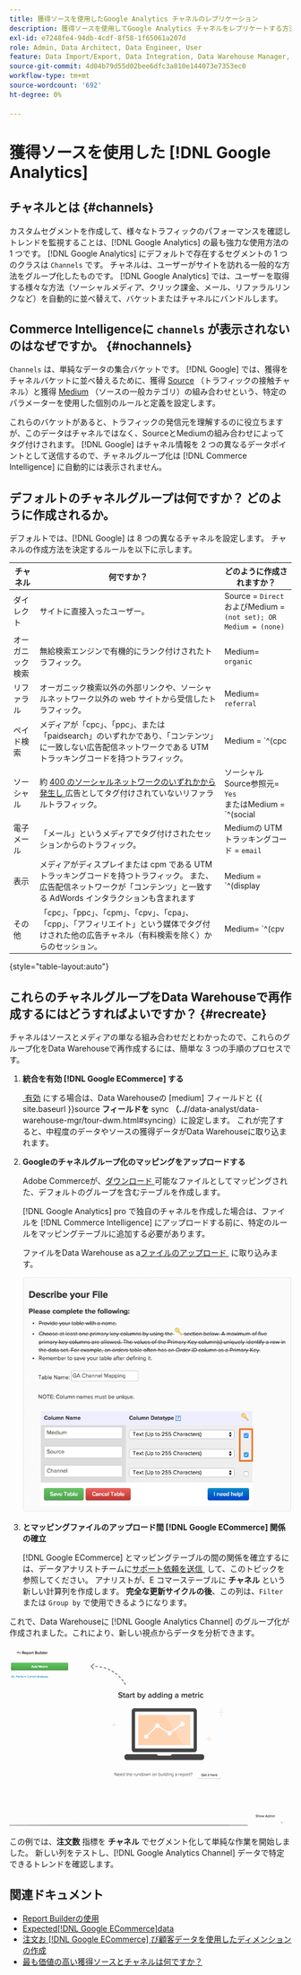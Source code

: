 ```yaml
---
title: 獲得ソースを使用したGoogle Analytics チャネルのレプリケーション
description: 獲得ソースを使用してGoogle Analytics チャネルをレプリケートする方法を説明します。
exl-id: e7248fe4-94db-4cdf-8f58-1f65061a207d
role: Admin, Data Architect, Data Engineer, User
feature: Data Import/Export, Data Integration, Data Warehouse Manager, Commerce Tables
source-git-commit: 4d04b79d55d02bee6dfc3a810e144073e7353ec0
workflow-type: tm+mt
source-wordcount: '692'
ht-degree: 0%

---
```


# 獲得ソースを使用した [!DNL Google Analytics]

## チャネルとは {#channels}

カスタムセグメントを作成して、様々なトラフィックのパフォーマンスを確認しトレンドを監視することは、[!DNL Google Analytics] の最も強力な使用方法の 1 つです。 [!DNL Google Analytics] にデフォルトで存在するセグメントの 1 つのクラスは `Channels` です。 チャネルは、ユーザーがサイトを訪れる一般的な方法をグループ化したものです。  [!DNL Google Analytics] では、ユーザーを取得する様々な方法（ソーシャルメディア、クリック課金、メール、リファラルリンクなど）を自動的に並べ替えて、バケットまたはチャネルにバンドルします。

## Commerce Intelligenceに `channels` が表示されないのはなぜですか。 {#nochannels}

`Channels` は、単純なデータの集合バケットです。 [!DNL Google] では、獲得をチャネルバケットに並べ替えるために、獲得 [Source](https://support.google.com/analytics/answer/1033173?hl=en) （トラフィックの接触チャネル）と獲得 [Medium](https://support.google.com/analytics/answer/6099206?hl=en) （ソースの一般カテゴリ）の組み合わせという、特定のパラメーターを使用した個別のルールと定義を設定します。

これらのバケットがあると、トラフィックの発信元を理解するのに役立ちますが、このデータはチャネルではなく、SourceとMediumの組み合わせによってタグ付けされます。 [!DNL Google] はチャネル情報を 2 つの異なるデータポイントとして送信するので、チャネルグループ化は [!DNL Commerce Intelligence] に自動的には表示されません。

## デフォルトのチャネルグループは何ですか？ どのように作成されるか。

デフォルトでは、[!DNL Google] は 8 つの異なるチャネルを設定します。 チャネルの作成方法を決定するルールを以下に示します。

| **チャネル** | **何ですか？** | **どのように作成されますか？** |
|---|---|---|
| ダイレクト | サイトに直接入ったユーザー。 | Source = `Direct`<br> およびMedium = `(not set); OR Medium = (none)` |
| オーガニック検索 | 無給検索エンジンで有機的にランク付けされたトラフィック。 | Medium= `organic` |
| リファラル | オーガニック検索以外の外部リンクや、ソーシャルネットワーク以外の web サイトから受信したトラフィック。 | Medium= `referral` |
| ペイド検索 | メディアが「cpc」、「ppc」、または「paidsearch」のいずれかであり、「コンテンツ」に一致しない広告配信ネットワークである UTM トラッキングコードを持つトラフィック。 | Medium = `^(cpc|ppc|paidsearch)$`<br> および Ad Distribution Network ≠ `Content` |
| ソーシャル | 約 [400 のソーシャルネットワークのいずれかから発生し &#x200B;](https://www.annielytics.com/blog/analytics/sites-google-analytics-includes-in-social-reports/) 広告としてタグ付けされていないリファラルトラフィック。 | ソーシャルSource参照元= `Yes`<br> またはMedium = `^(social|social-network|social-media|sm|social network|social media)$` |
| 電子メール | 「メール」というメディアでタグ付けされたセッションからのトラフィック。 | Mediumの UTM トラッキングコード = `email` |
| 表示 | メディアがディスプレイまたは cpm である UTM トラッキングコードを持つトラフィック。 また、広告配信ネットワークが「コンテンツ」と一致する AdWords インタラクションも含まれます | Medium = `^(display|cpm|banner)$`<br> または Ad Distribution Network = `Content`<br> および Ad Format ≠ `Text` |
| その他 | 「cpc」、「ppc」、「cpm」、「cpv」、「cpa」、「cpp」、「アフィリエイト」という媒体でタグ付けされた他の広告チャネル（有料検索を除く）からのセッション。 | Medium= `^(cpv|cpa|cpp|content-text)$` |

{style="table-layout:auto"}

## これらのチャネルグループをData Warehouseで再作成するにはどうすればよいですか？ {#recreate}

チャネルはソースとメディアの単なる組み合わせだとわかったので、これらのグループ化をData Warehouseで再作成するには、簡単な 3 つの手順のプロセスです。

1. **統合を有効 [!DNL Google ECommerce] する**

   [&#x200B; 有効 &#x200B;](../importing-data/integrations/google-ecommerce.md) にする場合は、Data Warehouseの [medium] フィールドと {{ site.baseurl }}source **フィールドを** sync **（../**/data-analyst/data-warehouse-mgr/tour-dwm.html#syncing）に設定します。 これが完了すると、中程度のデータやソースの獲得データがData Warehouseに取り込まれます。

1. **Googleのチャネルグループ化のマッピングをアップロードする**

   Adobe Commerceが、[&#x200B; ダウンロード &#x200B;](../../assets/ga-channel-mapping.csv) 可能なファイルとしてマッピングされた、デフォルトのグループを含むテーブルを作成します。

   [!DNL Google Analytics] pro で独自のチャネルを作成した場合は、ファイルを [!DNL Commerce Intelligence] にアップロードする前に、特定のルールをマッピングテーブルに追加する必要があります。

   ファイルをData Warehouse as a[&#x200B; ファイルのアップロード &#x200B;](../importing-data/connecting-data/using-file-uploader.md) に取り込みます。

   ![&#x200B; プライマリキーの設定を示すData Warehouse Manager インターフェイス &#x200B;](../../assets/Setting_Primary_Keys.png)

1. **とマッピングファイルのアップロード間 [!DNL Google ECommerce] 関係の確立**

   [!DNL Google ECommerce] とマッピングテーブルの間の関係を確立するには、データアナリストチームに [&#x200B; サポート依頼を送信 &#x200B;](../../guide-overview.md#Submitting-a-Support-Ticket) して、このトピックを参照してください。 アナリストが、E コマーステーブルに **チャネル** という新しい計算列を作成します。 **完全な更新サイクルの後**、この列は、`Filter` または `Group by` で使用できるようになります。

これで、Data Warehouseに [!DNL Google Analytics Channel] のグループ化が作成されました。これにより、新しい視点からデータを分析できます。

![&#x200B; 注文数指標のチャネル別のセグメント化 &#x200B;](../../assets/GA_Channel_Gif.gif)

この例では、**注文数** 指標を **チャネル** でセグメント化して単純な作業を開始しました。 新しい列をテストし、[!DNL Google Analytics Channel] データで特定できるトレンドを確認します。

## 関連ドキュメント

* [Report Builderの使用](../../tutorials/using-visual-report-builder.md)
* [Expected[!DNL Google ECommerce]data](../importing-data/integrations/google-ecommerce-data.md)
* [注文お [!DNL Google ECommerce] び顧客データを使用したディメンションの作成](../data-warehouse-mgr/bldg-google-ecomm-dim.md)
* [最も価値の高い獲得ソースとチャネルは何ですか？](../analysis/most-value-source-channel.md)
